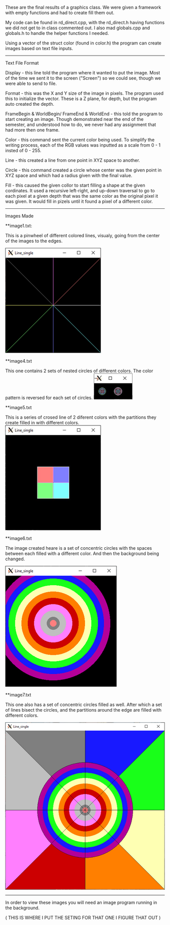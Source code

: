 These are the final results of a graphics class. We were given a framework with empty functions and had to create fill them out.

My code can be found in rd_direct.cpp, with the rd_direct.h having functions we did not get to in class commented out. I also mad globals.cpp and globals.h to handle the helper functions I needed.

Using a vector of the struct color (found in color.h) the program can create images based on text file inputs.
______________________________________________________________________________________________________________________________________
Text File Format

Display - this line told the program where it wanted to put the image. Most of the time we sent it to the screen ("Screen") so we could see, though we were able to send to file.

Format - this was the X and Y size of the image in pixels. The program used this to initialize the vector. These is a Z plane, for depth, but the program auto created the depth.

FrameBegin & WorldBegin/ FrameEnd & WorldEnd - this told the program to start creating an image. Though demonstrated near the end of the semester, and understood how to do, we never had any assignment that had more then one frame.

Color - this command sent the current color being used. To simplify the writing process, each of the RGB values was inputted as a scale from 0 - 1 insted of 0 - 255.

Line - this created a line from one point in XYZ space to another. 

Circle - this command created a circle whose center was the given point in XYZ space and which had a radius given with the final value.

Fill - this caused the given collor to start filling a shape at the given cordinates. It used a recursive left-right, and up-down traversal to go to each pixel at a given depth that was the same color as the original pixel it was given. It would fill in pizels until it found a pixel of a different color.
_________________________________________________________________________________________________________________________________________
Images Made

**image1.txt:

  This is a pinwheel of different colored lines, visualy, going from the center of the images to the edges.

  ![Alt text](image1.jpg)

**image4.txt

  This one contains 2 sets of nested circles of different colors. The color pattern is reversed for each set of circles.
 ![Alt text](image4.jpg)

 
**image5.txt

  This is a series of crosed line of 2 diferent colors with the partitions they create filled in with different colors.
 ![Alt text](image5.jpg)

 
**image6.txt

  The image created heare is a set of concentric circles with the spaces between each filled with a different color. And then the background being changed.
  
 ![Alt text](image6.jpg)

 
**image7.txt

  This one also has a set of concentric circles filled as well. After which a set of lines bisect the circles, and the partitions around the edge are filled with different colors.
  
 ![Alt text](image7.jpg)
__________________________________________________________________________________________________________________________________________________________________________________

In order to view these images you will need an image program running in the background.

( THIS IS WHERE I PUT THE SETING FOR THAT ONE I FIGURE THAT OUT )
